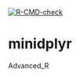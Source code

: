 <!-- badges: start -->
[![R-CMD-check](https://github.com/martras/minidplyr/workflows/R-CMD-check/badge.svg)](https://github.com/martras/minidplyr/actions)
<!-- badges: end -->

# minidplyr
Advanced_R
